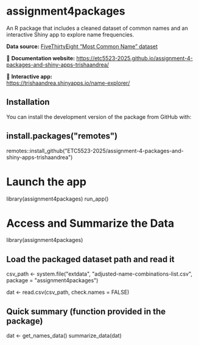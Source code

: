
# assignment4packages

An R package that includes a cleaned dataset of common names and an interactive
Shiny app to explore name frequencies.  

**Data source:** [FiveThirtyEight “Most Common Name” dataset](https://github.com/fivethirtyeight/data/tree/master/most-common-name)

📖 **Documentation website:** https://etc5523-2025.github.io/assignment-4-packages-and-shiny-apps-trishaandrea/

🚀 **Interactive app:**  
https://trishaandrea.shinyapps.io/name-explorer/

## Installation


You can install the development version of the package from GitHub with:

## install.packages("remotes")
remotes::install_github("ETC5523-2025/assignment-4-packages-and-shiny-apps-trishaandrea")

# Launch the app

library(assignment4packages)
run_app()

# Access and Summarize the Data

library(assignment4packages)

## Load the packaged dataset path and read it
csv_path <- system.file("extdata", "adjusted-name-combinations-list.csv",
                        package = "assignment4packages")
                        
dat <- read.csv(csv_path, check.names = FALSE)

## Quick summary (function provided in the package)
dat <- get_names_data() 
summarize_data(dat)

